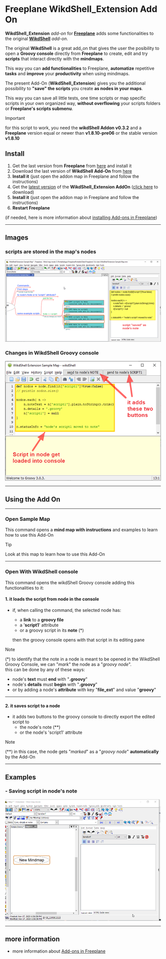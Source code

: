 # Freeplane WikdShell_Extension Add On

**WikdShell_Extension** *add-on* for **[Freeplane](https://www.freeplane.org/)** adds some functionalities to the original **[WikdShell](https://www.freeplane.org/wiki/index.php/Add-ons_(install)#wikdShell)** *add-on*.

The original **WikdShell** is a great add_on that gives the user the posibility to open a **Groovy console** directly from **Freeplane** to create, edit and try **scripts** that interact directly with the **mindmaps**.

This way you can **add functionalities** to Freeplane, **automatize** repetitive **tasks** and **improve** your **productivity** when using mindmaps.

The present Add-On (**WikdShell_Extension**) gives you the additional possibility to **"save" the scripts** you create **as nodes in your maps**.

This way you can save all little tests, one time scripts or map specific scripts in your own organized way, **without overflowing** your scripts folders or **Freeplane's scripts submenu**.

> [!IMPORTANT]
> for this script to work, you need the **wikdShell Addon v0.3.2** and a **Freeplane** version equal or newer than **v1.8.10-pre06** or the stable version **v1.8.10**

## Install

1. Get the last version from **Freeplane** from [here](https://sourceforge.net/projects/freeplane/) and install it
1. Download the last version of **WikdShell Add-On** from [here](https://sourceforge.net/projects/freeplane/files/addons/wikdShell/wikdShell-0.3.2.addon.mm/download)
1. **Install it** (just open the addon map in Freeplane and follow the instructions)
1. Get the [latest version](https://github.com/EdoFro/Freeplane_WikdShell_Extension/releases/latest) of the **WikdShell_Extension AddOn** ([click here](https://github.com/EdoFro/Freeplane_WikdShell_Extension/releases/download/v0.0.1/WikdShellExtension-v0.0.1.addon.mm) to download)
1. **Install it** (just open the addon map in Freeplane and follow the instructions)
1. **Restart Freeplane**

(if needed, here is more information about [installing Add-ons in Freeplane](https://www.freeplane.org/wiki/index.php/Add-ons_(install)#Installing_an_add-on))

---

## Images

### scripts are stored in the map's nodes

![scriptInNote](resources/Image002.png)

### Changes in WikdShell Groovy console

![scriptInNote](resources/Image001.png)

---

## Using the Add On

---

### Open Sample Map

This command opens a **mind map with instructions** and examples to learn how to use this Add-On

> [!TIP]
> Look at this map to learn how to use this Add-On

---

### Open With WikdShell console

This command opens the wikdShell Groovy console adding this functionalities to it:

#### 1. it loads the script from node in the console

- if, when calling the command, the selected node has:
  - a **link** to a **groovy file**
  - a '**script1**' attribute
  - or a groovy script in its **note** (\*)
  
  then the groovy console opens with that script in its editing pane

> [!NOTE]
> (\*) to identify that the note in a node is meant to be opened in the WikdShell Groovy Console, we can "*mark*" the node as a "*groovy node*".  
> this can be done by any of these ways:  
>
> - node's **text** must **end** with "**.groovy**"
> - node's **details** must **begin** with "**.groovy**"
> - or by adding a node's **attribute** with key "**file_ext**" and value "**groovy**"

---

#### 2. it saves script to a node

- it adds two buttons to the groovy console to directly export the edited script to
  - the node's note (\*\*)
  - or the node's 'script1' attribute

> [!NOTE]
> (\*\*) in this case, the node gets "*marked*" as a "*groovy node*" **automatically** by the Add-On

---

## Examples

### - Saving script in node's note

![scriptInNote](resources/scriptInNote.gif)

---

## more information

- more information about [Add-ons in Freeplane](https://www.freeplane.org/wiki/index.php/Add-ons_(install))
